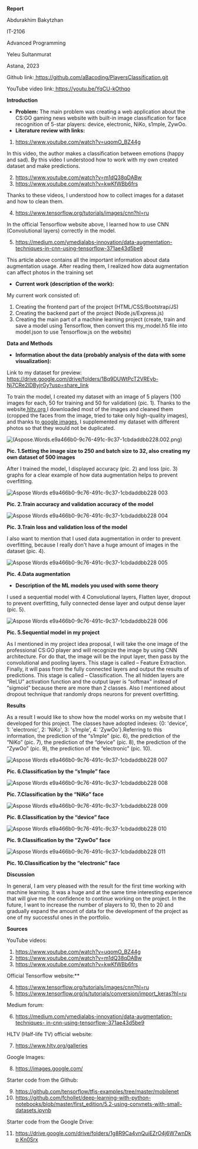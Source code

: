 **Report**

Abdurakhim Bakytzhan 

IT-2106 

Advanced Programming 

Yeleu Sultanmurat 

Astana, 2023 

Github link:[ https://github.com/aBacoding/PlayersClassification.git ](https://github.com/aBacoding/PlayersClassification.git)

YouTube video link:[ https://youtu.be/YqCU-kOthqo ](https://youtu.be/YqCU-kOthqo)

**Introduction** 

- **Problem:** The main problem was creating a web application about the CS:GO gaming news website with built-in image classification for face recognition of 5-star players: device, electronic, NiKo, s1mple, ZywOo. 
- **Literature review with links:** 
1. [https://www.youtube.com/watch?v=uqomO_BZ44g ](https://www.youtube.com/watch?v=uqomO_BZ44g)

In this video, the author makes a classification between emotions (happy and sad). By this video I understood how to work with my own created dataset and make predictions. 

2. [https://www.youtube.com/watch?v=m1dQ38qDABw ](https://www.youtube.com/watch?v=m1dQ38qDABw)
2. [https://www.youtube.com/watch?v=kwKfWBb6frs ](https://www.youtube.com/watch?v=kwKfWBb6frs)

Thanks to these videos, I understood how to collect images for a dataset and how to clean them.  

4. [https://www.tensorflow.org/tutorials/images/cnn?hl=ru ](https://www.tensorflow.org/tutorials/images/cnn?hl=ru)

In the official Tensorflow website above, I learned how to use CNN (Convolutional layers) correctly in the model. 

5. [https://medium.com/ymedialabs-innovation/data-augmentation- techniques-in-cnn-using-tensorflow-371ae43d5be9 ](https://medium.com/ymedialabs-innovation/data-augmentation-techniques-in-cnn-using-tensorflow-371ae43d5be9)

This article above contains all the important information about data augmentation usage. After reading them, I realized how data augmentation can affect photos in the training set  

- **Current work (description of the work):**  

My current work consisted of: 

1) Creating the frontend part of the project (HTML/CSS/Bootstrap/JS) 
1) Creating the backend part of the project (Node.js/Express.js) 
3) Creating the main part of a machine learning project (create, train and save a model using Tensorflow, then convert this my\_model.h5 file into model.json to use Tensorflow.js on the website) 

**Data and Methods** 

- **Information about the data (probably analysis of the data with some visualization):** 

Link to my dataset for preview:  [https://drive.google.com/drive/folders/1Bq9DUWtPcT2VREyb- Nj7CRe2lDByjrGy?usp=share_link ](https://drive.google.com/drive/folders/1Bq9DUWtPcT2VREyb-Nj7CRe2lDByjrGy?usp=share_link)

To train the model, I created my dataset with an image of 5 players (100 images for each, 50 for training and 50 for validation) (pic. 1). Thanks to the website[ hltv.org ](https://www.hltv.org/)I downloaded most of the images and cleaned them (cropped the faces from the image, tried to take only high-quality images), and thanks to[ google images,](https://images.google.com/) I supplemented my dataset with different photos so that they would not be duplicated. 

![(Aspose.Words.e9a466b0-9c76-491c-9c37-1cbdaddbb228.002.png)](https://user-images.githubusercontent.com/97093590/220779583-fa4a6798-ed9d-45a4-8f9c-8fa252262290.png)

**Pic. 1.Setting the image size to 250 and batch size to 32, also creating my own dataset of 500 images** 

After I trained the model, I displayed accuracy (pic. 2) and loss (pic. 3) graphs for a clear example of how data augmentation helps to prevent overfitting. 

![Aspose Words e9a466b0-9c76-491c-9c37-1cbdaddbb228 003](https://user-images.githubusercontent.com/97093590/220779523-d9d921fc-1e63-4872-bfc8-96be6953ed95.png)

**Pic. 2.Train accuracy and validation accuracy of the model** 

![Aspose Words e9a466b0-9c76-491c-9c37-1cbdaddbb228 004](https://user-images.githubusercontent.com/97093590/220779639-d34e0628-da82-48fb-a66c-7b651882133a.png)

**Pic. 3.Train loss and validation loss of the model** 

I also want to mention that I used data augmentation in order to prevent overfitting, because I really don't have a huge amount of images in the dataset (pic. 4). 

![Aspose Words e9a466b0-9c76-491c-9c37-1cbdaddbb228 005](https://user-images.githubusercontent.com/97093590/220779664-41c14e42-fe10-4b6a-a459-409ed892f866.png)

**Pic. 4.Data augmentation** 

- **Description of the ML models you used with some theory** 

I used a sequential model with 4 Convolutional layers, Flatten layer, dropout to prevent overfitting, fully connected dense layer and output dense layer (pic. 5). 

![Aspose Words e9a466b0-9c76-491c-9c37-1cbdaddbb228 006](https://user-images.githubusercontent.com/97093590/220779692-f8f474fa-5f3e-45fe-aa3b-7aa5e031b763.png)

**Pic. 5.Sequential model in my project** 

As I mentioned in my project idea proposal, I will take the one image of the professional CS:GO player and will recognize the image by using CNN architecture. For do that, the image will be the input layer, then pass by the convolutional and pooling layers. This stage is called – Feature Extraction. Finally, it will pass from the fully connected layers and output the results of predictions. This stage is called – Classification. The all hidden layers are “ReLU” activation function and the output layer is “softmax” instead of “sigmoid” because there are more than 2 classes. Also I mentioned about dropout technique that randomly drops neurons for prevent overfitting.  

**Results** 

As a result I would like to show how the model works on my website that I developed for this project. The classes have adopted indexes: {0: 'device', 1: 'electronic', 2: 'NiKo', 3: 's1mple', 4: 'ZywOo'}.Referring to this information, the prediction of the “s1mple” (pic. 6), the prediction of the “NiKo” (pic. 7), the prediction of the “device” (pic. 8), the prediction of the “ZywOo” (pic. 9), the prediction of the “electronic” (pic. 10). 

![Aspose Words e9a466b0-9c76-491c-9c37-1cbdaddbb228 007](https://user-images.githubusercontent.com/97093590/220779730-386b0456-5830-46e4-a547-ad651fe3999d.png)

**Pic. 6.Classification by the “s1mple” face** 

![Aspose Words e9a466b0-9c76-491c-9c37-1cbdaddbb228 008](https://user-images.githubusercontent.com/97093590/220779753-f14573e1-02a7-4e42-8abc-029d2f60b4d7.png)

**Pic. 7.Classification by the “NiKo” face** 

![Aspose Words e9a466b0-9c76-491c-9c37-1cbdaddbb228 009](https://user-images.githubusercontent.com/97093590/220779788-a579edcf-6c4a-4aff-b072-8e50240b7e64.png)

**Pic. 8.Classification by the “device” face** 

![Aspose Words e9a466b0-9c76-491c-9c37-1cbdaddbb228 010](https://user-images.githubusercontent.com/97093590/220779820-ff69a344-67a9-4aba-a448-048c5b06df7e.png)

**Pic. 9.Classification by the “ZywOo” face** 

![Aspose Words e9a466b0-9c76-491c-9c37-1cbdaddbb228 011](https://user-images.githubusercontent.com/97093590/220779848-4c14df24-8750-417f-bbda-8dba769a143b.jpeg)

**Pic. 10.Classification by the “electronic” face** 

**Discussion** 

In general, I am very pleased with the result for the first time working with machine learning. It was a huge and at the same time interesting experience that will give me the confidence to continue working on the project. In the future, I want to increase the number of players to 10, then to 20 and gradually expand the amount of data for the development of the project as one of my successful ones in the portfolio. 

**Sources** 

YouTube videos: 

1. [https://www.youtube.com/watch?v=uqomO_BZ44g ](https://www.youtube.com/watch?v=uqomO_BZ44g)
1. [https://www.youtube.com/watch?v=m1dQ38qDABw ](https://www.youtube.com/watch?v=m1dQ38qDABw)
1. [https://www.youtube.com/watch?v=kwKfWBb6frs ](https://www.youtube.com/watch?v=kwKfWBb6frs)

Official Tensorflow website:** 

4. [https://www.tensorflow.org/tutorials/images/cnn?hl=ru ](https://www.tensorflow.org/tutorials/images/cnn?hl=ru)
4. [https://www.tensorflow.org/js/tutorials/conversion/import_keras?hl=ru ](https://www.tensorflow.org/js/tutorials/conversion/import_keras?hl=ru)

Medium forum: 

6. [https://medium.com/ymedialabs-innovation/data-augmentation-techniques- in-cnn-using-tensorflow-371ae43d5be9 ](https://medium.com/ymedialabs-innovation/data-augmentation-techniques-in-cnn-using-tensorflow-371ae43d5be9)

HLTV (Half-life TV) official website: 

7. [https://www.hltv.org/galleries ](https://www.hltv.org/galleries)

Google Images: 

8. [https://images.google.com/ ](https://images.google.com/)

Starter code from the Github: 

9. [https://github.com/tensorflow/tfjs-examples/tree/master/mobilenet ](https://github.com/tensorflow/tfjs-examples/tree/master/mobilenet)
9. [https://github.com/fchollet/deep-learning-with-python- notebooks/blob/master/first_edition/5.2-using-convnets-with-small- datasets.ipynb ](https://github.com/fchollet/deep-learning-with-python-notebooks/blob/master/first_edition/5.2-using-convnets-with-small-datasets.ipynb)

Starter code from the Google Drive: 

11. [https://drive.google.com/drive/folders/1g8R9Ca4vnQuiEZrO4j6W7wnDkp Kn0Srx ](https://drive.google.com/drive/folders/1g8R9Ca4vnQuiEZrO4j6W7wnDkpKn0Srx)
